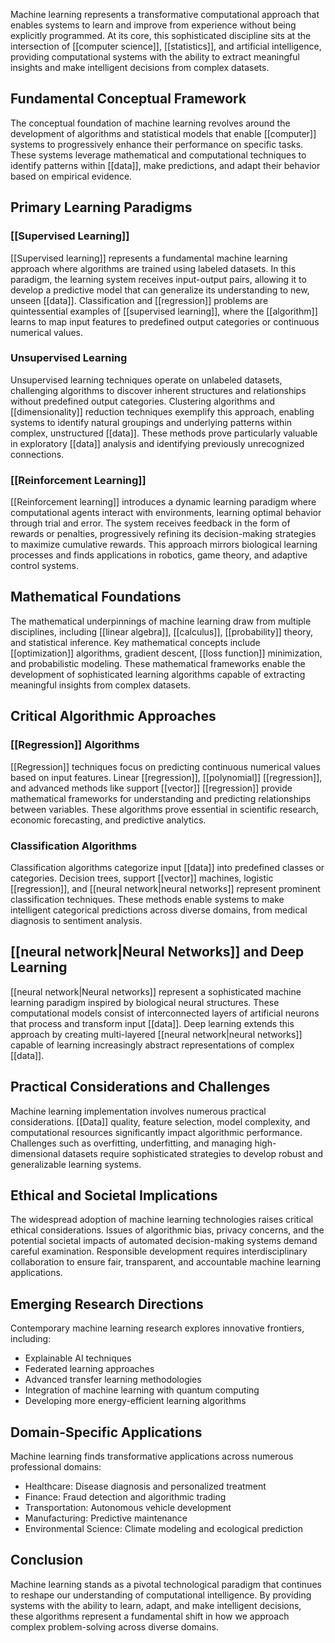 Machine learning represents a transformative computational approach that enables systems to learn and improve from experience without being explicitly programmed. At its core, this sophisticated discipline sits at the intersection of [[computer science]], [[statistics]], and artificial intelligence, providing computational systems with the ability to extract meaningful insights and make intelligent decisions from complex datasets.

## Fundamental Conceptual Framework

The conceptual foundation of machine learning revolves around the development of algorithms and statistical models that enable [[computer]] systems to progressively enhance their performance on specific tasks. These systems leverage mathematical and computational techniques to identify patterns within [[data]], make predictions, and adapt their behavior based on empirical evidence.

## Primary Learning Paradigms

### [[Supervised Learning]]

[[Supervised learning]] represents a fundamental machine learning approach where algorithms are trained using labeled datasets. In this paradigm, the learning system receives input-output pairs, allowing it to develop a predictive model that can generalize its understanding to new, unseen [[data]]. Classification and [[regression]] problems are quintessential examples of [[supervised learning]], where the [[algorithm]] learns to map input features to predefined output categories or continuous numerical values.

### Unsupervised Learning

Unsupervised learning techniques operate on unlabeled datasets, challenging algorithms to discover inherent structures and relationships without predefined output categories. Clustering algorithms and [[dimensionality]] reduction techniques exemplify this approach, enabling systems to identify natural groupings and underlying patterns within complex, unstructured [[data]]. These methods prove particularly valuable in exploratory [[data]] analysis and identifying previously unrecognized connections.

### [[Reinforcement Learning]]

[[Reinforcement learning]] introduces a dynamic learning paradigm where computational agents interact with environments, learning optimal behavior through trial and error. The system receives feedback in the form of rewards or penalties, progressively refining its decision-making strategies to maximize cumulative rewards. This approach mirrors biological learning processes and finds applications in robotics, game theory, and adaptive control systems.

## Mathematical Foundations

The mathematical underpinnings of machine learning draw from multiple disciplines, including [[linear algebra]], [[calculus]], [[probability]] theory, and statistical inference. Key mathematical concepts include [[optimization]] algorithms, gradient descent, [[loss function]] minimization, and probabilistic modeling. These mathematical frameworks enable the development of sophisticated learning algorithms capable of extracting meaningful insights from complex datasets.

## Critical Algorithmic Approaches

### [[Regression]] Algorithms

[[Regression]] techniques focus on predicting continuous numerical values based on input features. Linear [[regression]], [[polynomial]] [[regression]], and advanced methods like support [[vector]] [[regression]] provide mathematical frameworks for understanding and predicting relationships between variables. These algorithms prove essential in scientific research, economic forecasting, and predictive analytics.

### Classification Algorithms

Classification algorithms categorize input [[data]] into predefined classes or categories. Decision trees, support [[vector]] machines, logistic [[regression]], and [[neural network|neural networks]] represent prominent classification techniques. These methods enable systems to make intelligent categorical predictions across diverse domains, from medical diagnosis to sentiment analysis.

## [[neural network|Neural Networks]] and Deep Learning

[[neural network|Neural networks]] represent a sophisticated machine learning paradigm inspired by biological neural structures. These computational models consist of interconnected layers of artificial neurons that process and transform input [[data]]. Deep learning extends this approach by creating multi-layered [[neural network|neural networks]] capable of learning increasingly abstract representations of complex [[data]].

## Practical Considerations and Challenges

Machine learning implementation involves numerous practical considerations. [[Data]] quality, feature selection, model complexity, and computational resources significantly impact algorithmic performance. Challenges such as overfitting, underfitting, and managing high-dimensional datasets require sophisticated strategies to develop robust and generalizable learning systems.

## Ethical and Societal Implications

The widespread adoption of machine learning technologies raises critical ethical considerations. Issues of algorithmic bias, privacy concerns, and the potential societal impacts of automated decision-making systems demand careful examination. Responsible development requires interdisciplinary collaboration to ensure fair, transparent, and accountable machine learning applications.

## Emerging Research Directions

Contemporary machine learning research explores innovative frontiers, including:

- Explainable AI techniques
- Federated learning approaches
- Advanced transfer learning methodologies
- Integration of machine learning with quantum computing
- Developing more energy-efficient learning algorithms

## Domain-Specific Applications

Machine learning finds transformative applications across numerous professional domains:

- Healthcare: Disease diagnosis and personalized treatment
- Finance: Fraud detection and algorithmic trading
- Transportation: Autonomous vehicle development
- Manufacturing: Predictive maintenance
- Environmental Science: Climate modeling and ecological prediction

## Conclusion

Machine learning stands as a pivotal technological paradigm that continues to reshape our understanding of computational intelligence. By providing systems with the ability to learn, adapt, and make intelligent decisions, these algorithms represent a fundamental shift in how we approach complex problem-solving across diverse domains.